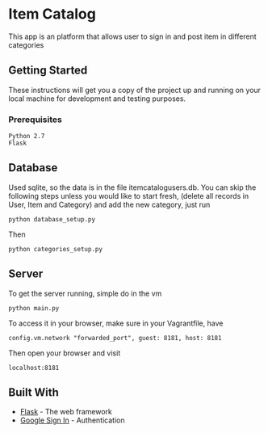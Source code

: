 # Item Catalog

This app is an platform that allows user to sign in and post item in different
categories

## Getting Started

These instructions will get you a copy of the project up and running on your local machine for development and testing purposes.

### Prerequisites

```
Python 2.7
Flask
```

## Database

Used sqlite, so the data is in the file itemcatalogusers.db. You can skip the following
steps unless you would like to start fresh, (delete all records in User, Item and Category)
and add the new category, just run

```
python database_setup.py
```
Then
```
python categories_setup.py
```

## Server

To get the server running, simple do in the vm

```
python main.py
```

To access it in your browser, make sure in your Vagrantfile, have

```
config.vm.network "forwarded_port", guest: 8181, host: 8181
```

Then open your browser and visit
```
localhost:8181
```

## Built With

* [Flask](https://flask.pocoo.org/) - The web framework
* [Google Sign In](https://developers.google.com/identity/sign-in/web/backend-auth) - Authentication
